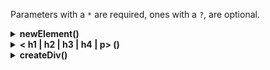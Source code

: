 Parameters with a `*` are required, ones with a `?`, are optional.
<details>
  <summary><b>newElement()</b></summary>

### newElement( parentId*, elementType*, innerHTMLElement*, elementID?, elementClass?)

The __newElement__ function creates a new element and renders it to the DOM. It is usually used when you want to create a element that doesnt have its own function in _document.js_, for example a `<a>` element.

#### Paramerters

*required* __parentId__: This argument is a _string_. It is the id of the _container_ in which you want to put this new element in. For example;
```html
...
<div id="main_container">
  
</div>
...
```
If you want to put the new element in the `main_container` div, the _parentId_  argument should be `main_container`.

*required*  __elementType__: This argument is a _string_. It is the type of element you want to create, this is the _tag name_. For example, if you want to make a new `<a>` element, this argument would be `a`, the same is for any tag name.

*required* __innerHTMLElement__: This argument is a _string_. It is the _innerHTML_ of your element, the HTML that is inside it. For example, we can create a `<a>` element, but we want the text of it to be "@glaukiol1", so this argument would be `@glaukiol1`, the HTML generated until now would be; `<a>@glaukiol1</a>`.

*optional* __elementID__: This argument is a _string_. It is the _id_ of your element. If you dont want to define a id now, you can later using `addId()`.

*optional* __elementClass__: This argument is a _string_. It is the _class_ of your element. If you want to add more classes in the future, use `addClasses()`

</details>

<details>
  <summary><b> < h1 | h2 | h3 | h4 | p> ()</b></summary>
    
  ### <h1|h2|h3|h4|p>(parentId*, innerHTMLElement*, elementID?, elementClass?)
  
  These are 5 functions, they are exactly the same execpt what they render, if you are confused, these are the functions;
  ```js
    h1(),
    h2(),
    h3(),
    h4(),
    p(),
  ```
  They each render their respective element h1-h4 & p. But other than that, they have the same arguments
  
  ---
  
  #### Parameters
  
  *required* __parentId__: This argument is a _string_. It is the id of the _container_ in which you want to put this new element in. For example;
```html
...
<div id="main_container">
  
</div>
...
```
If you want to put the new element in the `main_container` div, the _parentId_  argument should be `main_container`.

*required* __innerHTMLElement__: This argument is a _string_. It is the _innerHTML_ of your element, the HTML that is inside it. For example, we can create a `<a>` element, but we want the text of it to be "@glaukiol1", so this argument would be `@glaukiol1`, the HTML generated until now would be; `<a>@glaukiol1</a>`.

*optional* __elementID__: This argument is a _string_. It is the _id_ of your element. If you dont want to define a id now, you can later using `addId()`.

*optional* __elementClass__: This argument is a _string_. It is the _class_ of your element. If you want to add more classes in the future, use `addClasses()`
  
</details>

<details>
  <summary><b> createDiv() </b></summary>
    
  ### createDiv(childArrayText*, childArrayType*, parentId*, newDivId*)
  
  This is an advnced function, you make a `<div>` with this, and you also add children to it.
  
  ---
  
  #### Parameters
  
  *required* __childArrayText__: This is a _array_. If you dont want to render any children, leave an empty array here. This is the children of the div, their _innerHTML_. If you want two elements inside the div, this argument would be something like this;
  ```js
    [
      "Inner HTML 1",
      "Inner HTML 2"
    ]
  ```
  This will make the two elements inside the div with innerHTML `Inner HTML 1` & `Inner HTML 2`.
  
  *required* __childArrayType__: This is a _array_. The size of this array is the SAME as the last arguments size. This is the _tag names_ of the last argument. In the last example, we had two elements, with innerHTML `Inner HTML 1` & `Inner HTML 2`. In this argument, we define what types they are, for example `h1` or `h2` and so on. So an example of this argument would be;
  ```js
  [
    "h1",
    "p"
  ]
  ```
  
   *required* __parentId__: This argument is a _string_. It is the id of the _container_ in which you want to put this new element in. For example;
```html
...
<div id="main_container">
  
</div>
...
```
If you want to put the new element in the `main_container` div, the _parentId_  argument should be `main_container`.

*required* __newDivId__: This argument is a _string_. The _id_ of the newly created div.
</details>



